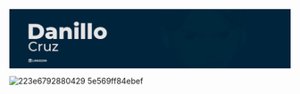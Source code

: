 <a href="https://www.linkedin.com/in/danillucruz/" alt="Linkedin">
  <img src="images/back.jpg" align="center" alt="background">
</a>

 ![223e6792880429 5e569ff84ebef](https://i.pinimg.com/originals/75/b7/ee/75b7ee56e043ad3a4c7f569959b4ae92.gif)
